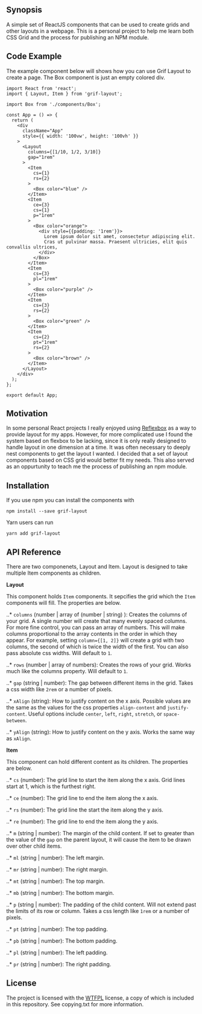 ## Synopsis

A simple set of ReactJS components that can be used to create grids and other layouts in a webpage. This is a personal project to help me learn both CSS Grid and 
the process for publishing an NPM module. 

## Code Example

The example component below will shows how you can use Grif Layout to create a page. The Box component is just an empty colored div.

```
import React from 'react';
import { Layout, Item } from 'grif-layout';

import Box from './components/Box';

const App = () => {
  return (
    <div
      className="App"
      style={{ width: '100vw', height: '100vh' }}
    >
      <Layout
        columns={[1/10, 1/2, 3/10]}
        gap="1rem"
      >
        <Item
          cs={1}
          rs={2}
        >
          <Box color="blue" />
        </Item>
        <Item
          ce={3}
          cs={1}
          p="1rem"
        >
          <Box color="orange">
            <div style={{padding: '1rem'}}>
              Lorem ipsum dolor sit amet, consectetur adipiscing elit.
              Cras ut pulvinar massa. Praesent ultricies, elit quis convallis ultrices,
            </div>
          </Box>
        </Item>
        <Item
          cs={3}
          pl="1rem"
        >
          <Box color="purple" />
        </Item>
        <Item
          cs={3}
          rs={2}
        >
          <Box color="green" />
        </Item>
        <Item
          cs={2}
          pt="1rem"
          rs={2}
        >
          <Box color="brown" />
        </Item>
      </Layout>
    </div>
  );
};

export default App;

```


## Motivation

In some personal React projects I really enjoyed using [Reflexbox](https://github.com/jxnblk/reflexbox) as a way to provide layout for my apps. However, for more complicated
use I found the system based on flexbox to be lacking, since it is only really designed to handle layout in one dimension at a time. It was often necessary to deeply nest
components to get the layout I wanted. I decided that a set of layout components based on CSS grid would better fit my needs. This also served as an oppurtunity to teach me the 
process of publishing an npm module.

## Installation

If you use npm you can install the components with

`npm install --save grif-layout`

Yarn users can run

`yarn add grif-layout`

## API Reference

There are two componenets, Layout and Item. Layout is designed to take multiple Item components as children.

**Layout**

This component holds `Item` components. It sepcifies the grid which the `Item` components will fill. The properties are below.

..* `columns` (number | array of (number | string) ): Creates the columns of your grid. A single number will create that many evenly spaced columns. For more
fine control, you can pass an array of numbers. This will make columns proportional to the array contents in the order in which they appear. For example, setting
`column={[1, 2]}` will create a grid with two columns, the second of which is twice the width of the first. You can also pass absolute css widths. Will default to `1`.

..* `rows` (number | array of numbers): Creates the rows of your grid. Works much like the columns property. Will default to `1`.

..* `gap` (string | number): The gap between different items in the grid. Takes a css width like `2rem` or a number of pixels.

..* `xAlign` (string): How to justify content on the x axis. Possible values are the same as the values for the css properties `align-content` and `justify-content`. Useful options include `center`, `left`, `right`, `stretch`, or `space-between`.

..* `yAlign` (string): How to justify content on the y axis. Works the same way as `xAlign`.

**Item**

This component can hold different content as its children. The properties are below.

..* `cs` (number): The grid line to start the item along the x axis. Grid lines start at 1, which is the furthest right.

..* `ce` (number): The grid line to end the item along the x axis.

..* `rs` (number): The grid line the start the item along the y axis.

..* `re` (number): The grid line to end the item along the y axis.

..* `m` (string | number): The margin of the child content. If set to greater than the value of the `gap` on the parent layout, it will cause the item
to be drawn over other child items.

..* `ml` (string | number): The left margin.

..* `mr` (string | number): The right margin.

..* `mt` (string | number): The top margin.

..* `mb` (string | number): The bottom margin.

..* `p` (string | number): The padding of the child content. Will not extend past the limits of its row or column. Takes a css length like `1rem` or a
 number of pixels.

 ..* `pt` (string | number): The top padding.

 ..* `pb` (string | number): The bottom padding.

 ..* `pl` (string | number): The left padding.

 ..* `pr` (string | number): The right padding.



## License

The project is licensed with the [WTFPL](http://www.wtfpl.net/) license, a copy of which is included in this repository. See copying.txt for more information.
